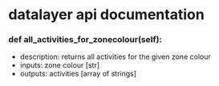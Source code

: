 # datalayer api documentation


### def all_activities_for_zonecolour(self):

 * description: returns all activities for the given zone colour
 * inputs: zone colour [str]
 * outputs: activities [array of strings]